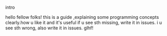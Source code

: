 intro

hello fellow folks!
this is a guide ,explaining some programming concepts clearly.how u like it and it's useful
if u see sth missing, write it in issues.
i u see sth wrong, also write it in issues.
glhf!
